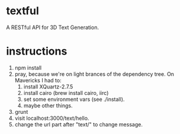 textful
=======

A RESTful API for 3D Text Generation.

instructions
=======

1. npm install
1. pray, because we're on light brances of the dependency tree. On Mavericks I had to:
	1. install XQuartz-2.7.5
	1. install cairo (brew install cairo, iirc)
	1. set some environment vars (see ./install).
	1. maybe other things.
1. grunt
1. visit localhost:3000/text/hello.
1. change the url part after "text/" to change message.
